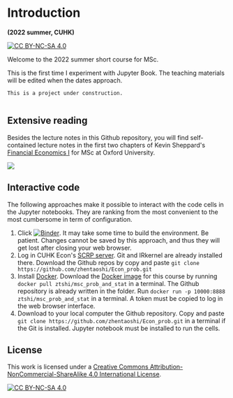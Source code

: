 # Introduction

**(2022 summer, CUHK)**

[![CC BY-NC-SA 4.0][cc-by-nc-sa-shield]][cc-by-nc-sa]

Welcome to the 2022 summer short course for MSc.

This is the first time I experiment with Jupyter Book.
The teaching materials will be edited when the dates approach.

```{warning}
This is a project under construction.
```

```{tableofcontents}
```



## Extensive reading
Besides the lecture notes in this Github repository, you will find self-contained lecture notes in the first two chapters of
Kevin Sheppard's [Financial Economics I](https://www.kevinsheppard.com/teaching/mfe/notes/) for MSc at Oxford University.


![](https://github.com/zhentaoshi/Econ_prob/blob/master/macau.jpg)


## Interactive code

The following approaches make it possible to interact with the code cells in the Jupyter notebooks. They are ranking from the most convenient to the most cumbersome in term of configuration.


1. Click [![Binder](https://mybinder.org/badge_logo.svg)](https://mybinder.org/v2/gh/zhentaoshi/Econ_prob/HEAD). It may take some time to build the environment. Be patient. Changes cannot be saved by this approach, and thus they will get lost after closing your web browser.
2. Log in CUHK Econ's [SCRP server](https://scrp-login-2.econ.cuhk.edu.hk/jupyter). Git and IRkernel are already installed there. Download the Github repos by copy and paste `git clone https://github.com/zhentaoshi/Econ_prob.git`
3. Install [Docker](https://docs.docker.com/get-docker/). Download the [Docker image](https://hub.docker.com/repository/docker/ztshi/msc_prob_and_stat) for this course by running `docker pull ztshi/msc_prob_and_stat` in a terminal. The Github repository is already written in the folder. Run `docker run -p 10000:8888 ztshi/msc_prob_and_stat` in a terminal. A token must be copied to log in the web browser interface.
4. Download to your local computer the Github repository. Copy and paste `git clone https://github.com/zhentaoshi/Econ_prob.git` in a terminal if the Git is installed. Jupyter notebook must be installed to run the cells.



## License


This work is licensed under a
[Creative Commons Attribution-NonCommercial-ShareAlike 4.0 International License][cc-by-nc-sa].

[![CC BY-NC-SA 4.0][cc-by-nc-sa-image]][cc-by-nc-sa]

[cc-by-nc-sa]: http://creativecommons.org/licenses/by-nc-sa/4.0/
[cc-by-nc-sa-image]: https://licensebuttons.net/l/by-nc-sa/4.0/88x31.png
[cc-by-nc-sa-shield]: https://img.shields.io/badge/License-CC%20BY--NC--SA%204.0-lightgrey.svg

